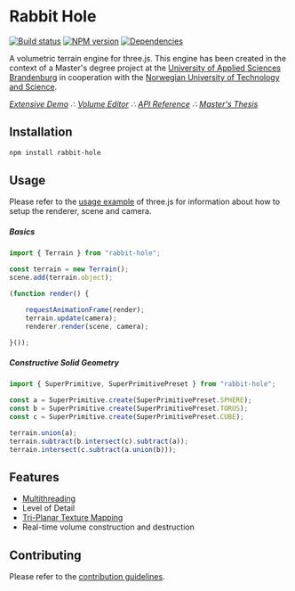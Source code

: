 # Rabbit Hole

[![Build status](https://travis-ci.org/vanruesc/rabbit-hole.svg?branch=master)](https://travis-ci.org/vanruesc/rabbit-hole)
[![NPM version](https://badge.fury.io/js/rabbit-hole.svg)](http://badge.fury.io/js/rabbit-hole)
[![Dependencies](https://david-dm.org/vanruesc/rabbit-hole.svg?branch=master)](https://david-dm.org/vanruesc/rabbit-hole)

A volumetric terrain engine for three.js. This engine has been created in the context of a Master's degree project at
the [University of Applied Sciences Brandenburg](https://www.th-brandenburg.de) in cooperation with the
[Norwegian University of Technology and Science](https://www.ntnu.no).

*[Extensive Demo](https://vanruesc.github.io/rabbit-hole/public/demo) &there4;
[Volume Editor](https://vanruesc.github.io/rabbit-hole/public/editor) &there4;
[API Reference](https://vanruesc.github.io/rabbit-hole/public/docs) &there4;
[Master's Thesis](https://vanruesc.github.io/rabbit-hole/public/volumetric-terrain-rendering-with-webgl.pdf)*


## Installation

```sh
npm install rabbit-hole
``` 


## Usage

Please refer to the [usage example](https://github.com/mrdoob/three.js/blob/master/README.md) of three.js for information
about how to setup the renderer, scene and camera.

##### Basics

```javascript
import { Terrain } from "rabbit-hole";

const terrain = new Terrain();
scene.add(terrain.object);

(function render() {

	requestAnimationFrame(render);
	terrain.update(camera);
	renderer.render(scene, camera);

}());
```

##### Constructive Solid Geometry

```javascript
import { SuperPrimitive, SuperPrimitivePreset } from "rabbit-hole";

const a = SuperPrimitive.create(SuperPrimitivePreset.SPHERE);
const b = SuperPrimitive.create(SuperPrimitivePreset.TORUS);
const c = SuperPrimitive.create(SuperPrimitivePreset.CUBE);

terrain.union(a);
terrain.subtract(b.intersect(c).subtract(a));
terrain.intersect(c.subtract(a.union(b)));
```


## Features

- [Multithreading](https://developer.mozilla.org/en-US/docs/Web/API/Web_Workers_API)
- Level of Detail
- [Tri-Planar Texture Mapping](http://http.developer.nvidia.com/GPUGems3/gpugems3_ch01.html)
- Real-time volume construction and destruction


## Contributing

Please refer to the [contribution guidelines](https://github.com/vanruesc/rabbit-hole/blob/master/CONTRIBUTING.md).
